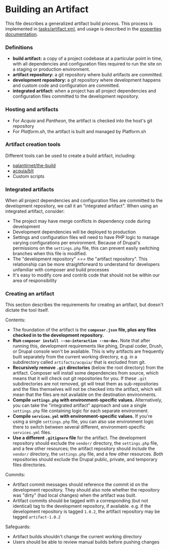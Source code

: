 # Building an Artifact

This file describes a generalized artifact build process. This process is implemented in [tasks/artifact.xml](../tasks/artifact.xml), and usage is described in the [properties documentation](properties.md).

### Definitions

* **build artifact:** a copy of a project codebase at a particular point in time, with all dependencies and configuration files required to run the site on a staging or production environment.
* **artifact repository:** a git repository where build artifacts are committed.
* **development repository:** a git repository where development happens and custom code and configuration are committed.
* **integrated artifact:** when a project has all project dependencies and configuration files committed to the development repository.

### Hosting and artifacts

* For *Acquia* and *Pantheon*, the artifact is checked into the host's git repository
* For *Platform.sh*, the artifact is built and managed by Platform.sh

### Artifact creation tools

Different tools can be used to create a build artifact, including:

* [palantirnet/the-build](https://github.com/palantirnet/the-build)
* [acquia/blt](https://github.com/acquia/blt)
* Custom scripts

### Integrated artifacts

When all project dependencies and configuration files are committed to the development repository, we call it an "integrated artifact". When using an integrated artifact, consider:

* The project may have merge conflicts in dependency code during development
* Development dependencies will be deployed to production
* Settings and configuration files will need to have PHP logic to manage varying configurations per environment. Because of Drupal's permissions on the `settings.php` file, this can prevent easily switching branches when this file is modified.
* The "development repository" === the "artifact repository". This relationship can be more straightforward to understand for developers unfamiliar with composer and build processes
* It's easy to modify core and contrib code that should not be within our area of responsibility

### Creating an artifact

This section describes the requirements for creating an artifact, but doesn't dictate the tool itself.

Contents:

* The foundation of the artifact is the **`composer.json` file, plus any files checked in to the development repository.**
* **Run `composer install --no-interaction --no-dev`.** Note that after running this, development requirements like phing, Drupal coder, Drush, or Drupal console won't be available. This is why artifacts are frequently built separately from the current working directory, e.g. in a subdirectory called `artifacts/acquia/` that is excluded from git.
* **Recursively remove `.git` directories** (below the root directory) from the artifact. Composer will install some dependencies from source, which means that it will check out git repositories for you. If these `.git` subdirectories are not removed, git will treat them as sub-repositories and the files themselves will not be checked into the artifact, which will mean that the files are not available on the destination environments.
* **Compile `settings.php` with environment-specific values.** Alternatively, you can take the "integrated artifact" approach and use a single `settings.php` file containing logic for each separate environment.
* **Compile `services.yml` with environment-specific values.** If you're using a single `settings.php` file, you can also use environment logic there to switch between several different, environment-specific `services.yml` files.
* **Use a different `.gitignore` file** for the artifact. The development repository should exclude the `vendor/` directory, the `settings.php` file, and a few other resources; the artifact repository should _include_ the `vendor/` directory, the `settings.php` file, and a few other resources. _Both_ repositories should exclude the Drupal public, private, and temporary files directories.

Commits:

* Artifact commit messages should reference the commit id on the development repository. They should also note whether the repository was "dirty" (had local changes) when the artifact was built.
* Artifact commits should be tagged with a corresponding (but not identical) tag to the development repository, if available. e.g. if the development repository is tagged `1.0.2`, the artifact repository may be tagged `artifact-1.0.2`

Safeguards:

* Artifact builds shouldn't change the current working directory
* Users should be able to review manual builds before pushing changes
